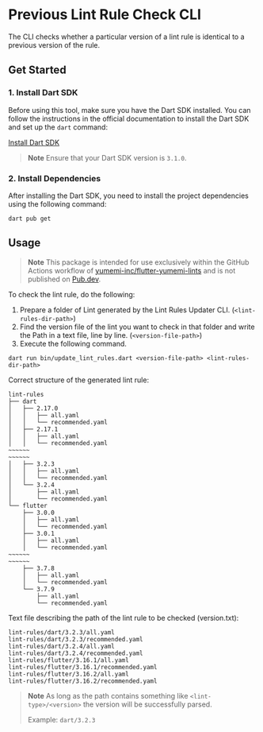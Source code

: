 # Previous Lint Rule Check CLI
The CLI checks whether a particular version of a lint rule is identical to a previous version of the rule.

## Get Started

### 1. Install Dart SDK

Before using this tool, make sure you have the Dart SDK installed. You can follow the instructions in the official
documentation to install the Dart SDK and set up the `dart` command:

[Install Dart SDK]

> **Note**
> Ensure that your Dart SDK version is `3.1.0`.

### 2. Install Dependencies

After installing the Dart SDK, you need to install the project dependencies using the following command:

```shell
dart pub get
```

## Usage

> **Note**
> This package is intended for use exclusively within the GitHub Actions workflow of
> [yumemi-inc/flutter-yumemi-lints] and is not published on [Pub.dev].

To check the lint rule, do the following:
1. Prepare a folder of Lint generated by the Lint Rules Updater CLI. (`<lint-rules-dir-path>`)
2. Find the version file of the lint you want to check in that folder and write the Path in a text file, line by line. (`<version-file-path>`)
3. Execute the following command.

```shell
dart run bin/update_lint_rules.dart <version-file-path> <lint-rules-dir-path>
```

Correct structure of the generated lint rule:
```
lint-rules
├── dart
│   ├── 2.17.0
│   │   ├── all.yaml
│   │   └── recommended.yaml
│   ├── 2.17.1
│   │   ├── all.yaml
│   │   └── recommended.yaml
~~~~~~
~~~~~~
│   ├── 3.2.3
│   │   ├── all.yaml
│   │   └── recommended.yaml
│   └── 3.2.4
│       ├── all.yaml
│       └── recommended.yaml
└── flutter
    ├── 3.0.0
    │   ├── all.yaml
    │   └── recommended.yaml
    ├── 3.0.1
    │   ├── all.yaml
    │   └── recommended.yaml
~~~~~~
~~~~~~
    ├── 3.7.8
    │   ├── all.yaml
    │   └── recommended.yaml
    └── 3.7.9
        ├── all.yaml
        └── recommended.yaml
```

Text file describing the path of the lint rule to be checked (version.txt):
```
lint-rules/dart/3.2.3/all.yaml
lint-rules/dart/3.2.3/recommended.yaml
lint-rules/dart/3.2.4/all.yaml
lint-rules/dart/3.2.4/recommended.yaml
lint-rules/flutter/3.16.1/all.yaml
lint-rules/flutter/3.16.1/recommended.yaml
lint-rules/flutter/3.16.2/all.yaml
lint-rules/flutter/3.16.2/recommended.yaml
```
> **Note**
> As long as the path contains something like `<lint-type>/<version>` the version will be successfully parsed.
>
> Example: `dart/3.2.3`


<!-- Links -->

[Install Dart SDK]: https://dart.dev/get-dart

[yumemi-inc/flutter-yumemi-lints]: https://github.com/yumemi-inc/flutter-yumemi-lints

[Pub.dev]: https://pub.dev/
